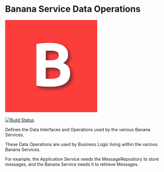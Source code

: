 Banana Service Data Operations
==============================================

[<img src="https://raw.githubusercontent.com/AromaTech/banana/develop/Graphics/Logo.png" width="300">](https://github.com/AromaTech/banana)

[![Build Status](http://jenkins.sirwellington.tech/view/Banana/job/Banana%20Java%20Client/badge/icon)](http://jenkins.sirwellington.tech/view/Banana/job/Banana%20Java%20Client/)

Defines the Data Interfaces and Operations used by the various Banana Services.

These Data Operations are used by Business Logic living within the various Banana Services.

For example, the Application Service needs the MessageRepository to store messages, and the Banana
Service needs it to retrieve Messages.

